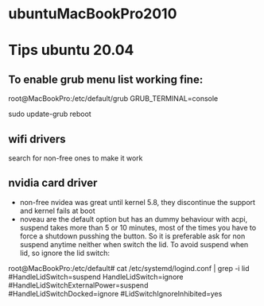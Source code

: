 # ubuntuMacBookPro2010

# Tips ubuntu 20.04

## To enable grub menu list working fine: 

root@MacBookPro:/etc/default/grub
GRUB_TERMINAL=console

sudo update-grub
reboot

## wifi drivers
search for non-free ones to make it work

## nvidia card driver
* non-free nvidea was great until kernel 5.8, they discontinue the support and kernel fails at boot
* noveau are the default option but has an dummy behaviour with acpi, suspend takes more than 5 or 10 minutes, most of the times you have to force a shutdown pusshing the button. So it is preferable ask for non suspend anytime neither when switch the lid. 
To avoid suspend when lid, so ignore the lid switch:

root@MacBookPro:/etc/default# cat /etc/systemd/logind.conf | grep -i lid
#HandleLidSwitch=suspend
HandleLidSwitch=ignore
#HandleLidSwitchExternalPower=suspend
#HandleLidSwitchDocked=ignore
#LidSwitchIgnoreInhibited=yes


